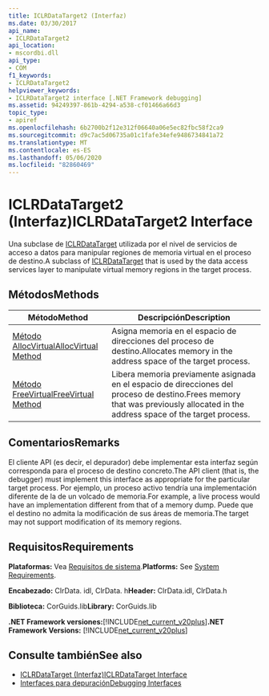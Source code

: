 ```yaml
---
title: ICLRDataTarget2 (Interfaz)
ms.date: 03/30/2017
api_name:
- ICLRDataTarget2
api_location:
- mscordbi.dll
api_type:
- COM
f1_keywords:
- ICLRDataTarget2
helpviewer_keywords:
- ICLRDataTarget2 interface [.NET Framework debugging]
ms.assetid: 94249397-861b-4294-a538-cf01466a66d3
topic_type:
- apiref
ms.openlocfilehash: 6b2700b2f12e312f06640a06e5ec82fbc58f2ca9
ms.sourcegitcommit: d9c7ac5d06735a01c1fafe34efe9486734841a72
ms.translationtype: MT
ms.contentlocale: es-ES
ms.lasthandoff: 05/06/2020
ms.locfileid: "82860469"
---
```

# <a name="iclrdatatarget2-interface"></a><span data-ttu-id="bace8-102">ICLRDataTarget2 (Interfaz)</span><span class="sxs-lookup"><span data-stu-id="bace8-102">ICLRDataTarget2 Interface</span></span>
<span data-ttu-id="bace8-103">Una subclase de [ICLRDataTarget](iclrdatatarget-interface.md) utilizada por el nivel de servicios de acceso a datos para manipular regiones de memoria virtual en el proceso de destino.</span><span class="sxs-lookup"><span data-stu-id="bace8-103">A subclass of [ICLRDataTarget](iclrdatatarget-interface.md) that is used by the data access services layer to manipulate virtual memory regions in the target process.</span></span>  
  
## <a name="methods"></a><span data-ttu-id="bace8-104">Métodos</span><span class="sxs-lookup"><span data-stu-id="bace8-104">Methods</span></span>  
  
|<span data-ttu-id="bace8-105">Método</span><span class="sxs-lookup"><span data-stu-id="bace8-105">Method</span></span>|<span data-ttu-id="bace8-106">Descripción</span><span class="sxs-lookup"><span data-stu-id="bace8-106">Description</span></span>|  
|------------|-----------------|  
|[<span data-ttu-id="bace8-107">Método AllocVirtual</span><span class="sxs-lookup"><span data-stu-id="bace8-107">AllocVirtual Method</span></span>](iclrdatatarget2-allocvirtual-method.md)|<span data-ttu-id="bace8-108">Asigna memoria en el espacio de direcciones del proceso de destino.</span><span class="sxs-lookup"><span data-stu-id="bace8-108">Allocates memory in the address space of the target process.</span></span>|  
|[<span data-ttu-id="bace8-109">Método FreeVirtual</span><span class="sxs-lookup"><span data-stu-id="bace8-109">FreeVirtual Method</span></span>](iclrdatatarget2-freevirtual-method.md)|<span data-ttu-id="bace8-110">Libera memoria previamente asignada en el espacio de direcciones del proceso de destino.</span><span class="sxs-lookup"><span data-stu-id="bace8-110">Frees memory that was previously allocated in the address space of the target process.</span></span>|  
  
## <a name="remarks"></a><span data-ttu-id="bace8-111">Comentarios</span><span class="sxs-lookup"><span data-stu-id="bace8-111">Remarks</span></span>  
 <span data-ttu-id="bace8-112">El cliente API (es decir, el depurador) debe implementar esta interfaz según corresponda para el proceso de destino concreto.</span><span class="sxs-lookup"><span data-stu-id="bace8-112">The API client (that is, the debugger) must implement this interface as appropriate for the particular target process.</span></span> <span data-ttu-id="bace8-113">Por ejemplo, un proceso activo tendría una implementación diferente de la de un volcado de memoria.</span><span class="sxs-lookup"><span data-stu-id="bace8-113">For example, a live process would have an implementation different from that of a memory dump.</span></span> <span data-ttu-id="bace8-114">Puede que el destino no admita la modificación de sus áreas de memoria.</span><span class="sxs-lookup"><span data-stu-id="bace8-114">The target may not support modification of its memory regions.</span></span>  
  
## <a name="requirements"></a><span data-ttu-id="bace8-115">Requisitos</span><span class="sxs-lookup"><span data-stu-id="bace8-115">Requirements</span></span>  
 <span data-ttu-id="bace8-116">**Plataformas:** Vea [Requisitos de sistema](../../get-started/system-requirements.md).</span><span class="sxs-lookup"><span data-stu-id="bace8-116">**Platforms:** See [System Requirements](../../get-started/system-requirements.md).</span></span>  
  
 <span data-ttu-id="bace8-117">**Encabezado:** ClrData. idl, ClrData. h</span><span class="sxs-lookup"><span data-stu-id="bace8-117">**Header:** ClrData.idl, ClrData.h</span></span>  
  
 <span data-ttu-id="bace8-118">**Biblioteca:** CorGuids.lib</span><span class="sxs-lookup"><span data-stu-id="bace8-118">**Library:** CorGuids.lib</span></span>  
  
 <span data-ttu-id="bace8-119">**.NET Framework versiones:**[!INCLUDE[net_current_v20plus](../../../../includes/net-current-v20plus-md.md)]</span><span class="sxs-lookup"><span data-stu-id="bace8-119">**.NET Framework Versions:** [!INCLUDE[net_current_v20plus](../../../../includes/net-current-v20plus-md.md)]</span></span>  
  
## <a name="see-also"></a><span data-ttu-id="bace8-120">Consulte también</span><span class="sxs-lookup"><span data-stu-id="bace8-120">See also</span></span>

- [<span data-ttu-id="bace8-121">ICLRDataTarget (Interfaz)</span><span class="sxs-lookup"><span data-stu-id="bace8-121">ICLRDataTarget Interface</span></span>](iclrdatatarget-interface.md)
- [<span data-ttu-id="bace8-122">Interfaces para depuración</span><span class="sxs-lookup"><span data-stu-id="bace8-122">Debugging Interfaces</span></span>](debugging-interfaces.md)
